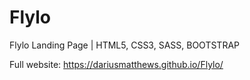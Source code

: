 # Flylo
Flylo Landing Page | HTML5, CSS3, SASS, BOOTSTRAP

Full website: https://dariusmatthews.github.io/Flylo/
